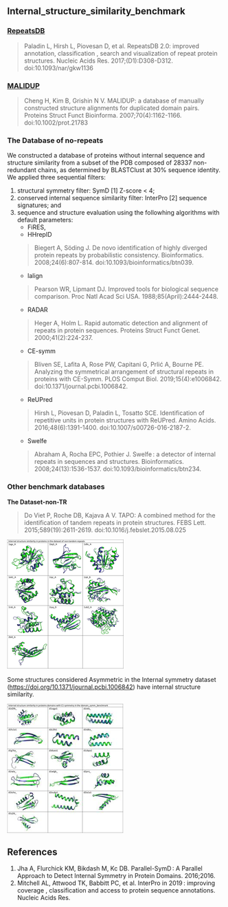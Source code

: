 ## Internal_structure_similarity_benchmark

### [RepeatsDB](https://github.com/Claualvarez/Internal_structure_similarity_benchmark/blob/master/RepeatsDB/RepeatsDB_reference_units.tsv)
>Paladin L, Hirsh L, Piovesan D, et al. RepeatsDB 2.0: improved annotation,
classification , search and visualization of repeat protein structures.
Nucleic Acids Res. 2017;(D1):D308-D312. doi:10.1093/nar/gkw1136

### [MALIDUP](https://github.com/Claualvarez/Internal_structure_similarity_benchmark/blob/master/MALIDUP_set/MALIDUP_reference_units.tsv)
>Cheng H, Kim B, Grishin N V. MALIDUP: a database of manually constructed
structure alignments for duplicated domain pairs. Proteins Struct Funct Bioinforma.
2007;70(4):1162-1166. doi:10.1002/prot.21783


### The Database of no-repeats
We constructed a database of proteins without internal sequence and structure similarity from a subset of the PDB composed of 28337 non-redundant chains, as determined by BLASTClust at 30% sequence identity.
We applied three sequential filters:

1. structural symmetry filter: SymD [1] Z-score < 4;
2. conserved internal sequence similarity filter: InterPro [2] sequence signatures; and
3. sequence and structure evaluation using the followhing algorithms with default parameters:
   - FiRES, 
   - HHrepID 
   > Biegert A, Söding J. De novo identification of highly diverged protein repeats by probabilistic consistency. Bioinformatics. 2008;24(6):807-814. doi:10.1093/bioinformatics/btn039.
   - lalign
   > Pearson WR, Lipmant DJ. Improved tools for biological sequence comparison. Proc Natl Acad Sci USA. 1988;85(April):2444-2448.
   - RADAR
   > Heger A, Holm L. Rapid automatic detection and alignment of repeats in protein sequences. Proteins Struct Funct Genet. 2000;41(2):224-237.
   - CE-symm
   > Bliven SE, Lafita A, Rose PW, Capitani G, Prlić A, Bourne PE. Analyzing the symmetrical arrangement of structural repeats in proteins with CE-Symm. PLOS Comput Biol. 2019;15(4):e1006842. doi:10.1371/journal.pcbi.1006842.
   - ReUPred
   > Hirsh L, Piovesan D, Paladin L, Tosatto SCE. Identification of repetitive units in protein structures with ReUPred. Amino Acids. 2016;48(6):1391-1400. doi:10.1007/s00726-016-2187-2.
   - Swelfe
   > Abraham A, Rocha EPC, Pothier J. Swelfe : a detector of internal repeats in sequences and structures. Bioinformatics. 2008;24(13):1536-1537. doi:10.1093/bioinformatics/btn234.


### Other benchmark databases 

**The Dataset-non-TR** 
> Do Viet P, Roche DB, Kajava A V. TAPO: A combined method for the
identification of tandem repeats in protein structures. FEBS Lett. 2015;589(19):2611-2619. doi:10.1016/j.febslet.2015.08.025

![Structures with internal similarity in the database of no-tandem-repeats](images/No-tandem-repeats.png)

Some structures considered Asymmetric in the Internal symmetry dataset (https://doi.org/10.1371/journal.pcbi.1006842) have internal structure similarity.


![Structures with internal similarity in the domain_symm benchmark](images/Dom_symm_bench.jpg)

## References

1. Jha A, Flurchick KM, Bikdash M, Kc DB. Parallel-SymD : A Parallel Approach to Detect Internal Symmetry in Protein Domains. 2016;2016.
2. Mitchell AL, Attwood TK, Babbitt PC, et al. InterPro in 2019 : improving coverage , classification and access to protein sequence annotations. Nucleic Acids Res.
